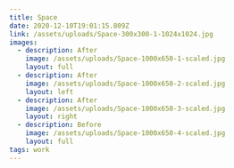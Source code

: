 ```yaml
---
title: Space
date: 2020-12-10T19:01:15.809Z
link: /assets/uploads/Space-300x300-1-1024x1024.jpg
images:
  - description: After
    image: /assets/uploads/Space-1000x650-1-scaled.jpg
    layout: full
  - description: After
    image: /assets/uploads/Space-1000x650-2-scaled.jpg
    layout: left
  - description: After
    image: /assets/uploads/Space-1000x650-3-scaled.jpg
    layout: right
  - description: Before
    image: /assets/uploads/Space-1000x650-4-scaled.jpg
    layout: full
tags: work
---
```

